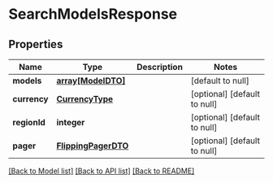 # SearchModelsResponse

## Properties
Name | Type | Description | Notes
------------ | ------------- | ------------- | -------------
**models** | [**array[ModelDTO]**](ModelDTO.md) |  | [default to null]
**currency** | [**CurrencyType**](CurrencyType.md) |  | [optional] [default to null]
**regionId** | **integer** |  | [optional] [default to null]
**pager** | [**FlippingPagerDTO**](FlippingPagerDTO.md) |  | [optional] [default to null]

[[Back to Model list]](../README.md#documentation-for-models) [[Back to API list]](../README.md#documentation-for-api-endpoints) [[Back to README]](../README.md)


